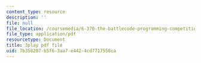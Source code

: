 ```yaml
---
content_type: resource
description: ''
file: null
file_location: /coursemedia/6-370-the-battlecode-programming-competition-january-iap-2013/7b358207b5f63aa7e4424cd7717558ca_PA3bcu83j38.pdf
file_type: application/pdf
resourcetype: Document
title: 3play pdf file
uid: 7b358207-b5f6-3aa7-e442-4cd7717558ca
---
```


